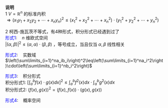**说明**  
1  $V=\mathbb{R}^n$ 的标准内积  
 $\Rightarrow(x_1y_1+x_2y_2+\cdots+x_ny_n)^2\leq(x_1^2+x_2^2+\cdots+x_n^2)\cdot(y_1^2+y_2^2+\cdots+y_n^2)$  
  
2 柯西-施瓦茨不等式，有4种形式，积分形式已经遇到过了  
<font color=blue>形式1</font>: $\enspace$   $n$ 维欧式空间  
 $\vert(\alpha,\beta)\vert^2\leq(\alpha,\alpha)\cdot(\beta,\beta)$ ，等号成立，当且仅当 $\alpha,\beta$ 线性相关  
  
<font color=blue>形式2</font>: $\enspace$ 实数域  
 $\left(\sum\limits_{i=1}^na_ib_i\right)^2\leq\left(\sum\limits_{i=1}^na_i^2\right)\cdot\left(\sum\limits_{i=1}^nb_i^2\right)$  
  
<font color=blue>形式3</font>: $\enspace$ 积分形式  
积分形式1:  $\left[\int_a^bf(x)\cdot g(x)dx\right]^2\leq\int_a^bf^2(x)dx\cdot\int_a^bg^2(x)dx$  
积分形式2:  $(f(x),g(x))^2=(f(x),f(x))\cdot(g(x),g(x))$  
  
<font color=blue>形式4</font>: $\enspace$ 概率空间  
  
